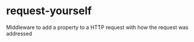 # request-yourself
Middleware to add a property to a HTTP request with how the request was addressed
